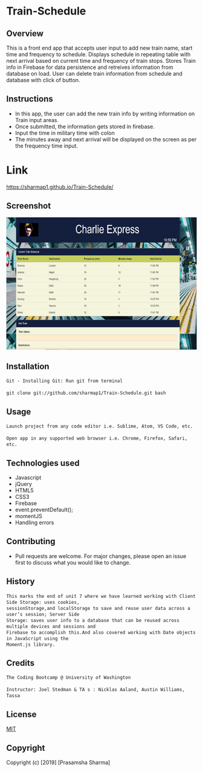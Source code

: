 # Train-Schedule

## Overview
This is a front end app that accepts user input to add new train name, start time and frequency to schedule. Displays schedule in repeating table with next arrival based on current time and frequency of train stops. Stores Train info in Firebase for data persistence and retreives information from database on load. User can delete train information from schedule and database with click of button.
## Instructions
* In this app, the user can add the new train info by writing information on Train input areas. 
* Once submitted, the information gets stored in firebase.
* Input the time in military time with colon
* The minutes away and next arrival will be displayed on the screen as per the frequency time input.
# Link
https://sharmap1.github.io/Train-Schedule/

## Screenshot
<img src="assets/images/screenshot.jpg" width="550" height="350"> 

## Installation
```
Git - Installing Git: Run git from terminal

git clone git://github.com/sharmap1/Train-Schedule.git bash

```
## Usage
```
Launch project from any code editor i.e. Sublime, Atom, VS Code, etc.

Open app in any supported web browser i.e. Chrome, Firefox, Safari, etc.
```
## Technologies used
* Javascript
* jQuery
* HTML5
* CSS3
* Firebase
* event.preventDefault();
* momentJS
* Handling errors

## Contributing

* Pull requests are welcome. For major changes, please open an issue first to discuss what you would like to change.


## History
```
This marks the end of unit 7 where we have learned working with Client Side Storage: uses cookies, 
sessionStorage,and localStorage to save and reuse user data across a user’s session; Server Side 
Storage: saves user info to a database that can be reused across multiple devices and sessions and 
Firebase to accomplish this.And also covered working with Date objects in JavaScript using the 
Moment.js library.
```
## Credits
```
The Coding Bootcamp @ University of Washington

Instructor: Joel Stedman & TA s : Nicklas Aaland, Austin Williams, Tassa
```

## License
[MIT](https://choosealicense.com/licenses/mit/)

## Copyright
Copyright (c) [2019] [Prasamsha Sharma]
